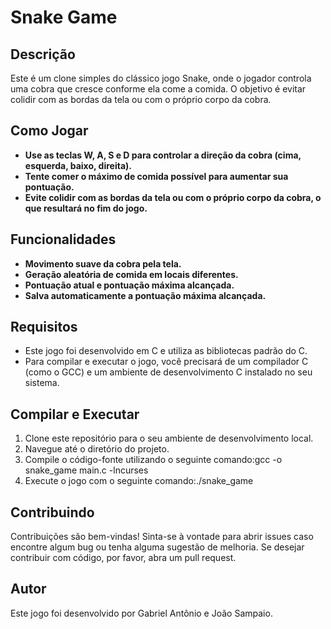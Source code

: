 # Snake Game

## Descrição
Este é um clone simples do clássico jogo Snake, onde o jogador controla uma cobra que cresce conforme ela come a comida. O objetivo é evitar colidir com as bordas da tela ou com o próprio corpo da cobra.

## Como Jogar
- **Use as teclas W, A, S e D para controlar a direção da cobra (cima, esquerda, baixo, direita).**
- **Tente comer o máximo de comida possível para aumentar sua pontuação.**
- **Evite colidir com as bordas da tela ou com o próprio corpo da cobra, o que resultará no fim do jogo.**

## Funcionalidades
- **Movimento suave da cobra pela tela.**
- **Geração aleatória de comida em locais diferentes.**
- **Pontuação atual e pontuação máxima alcançada.**
- **Salva automaticamente a pontuação máxima alcançada.**

## Requisitos
- Este jogo foi desenvolvido em C e utiliza as bibliotecas padrão do C.
- Para compilar e executar o jogo, você precisará de um compilador C (como o GCC) e um ambiente de desenvolvimento C instalado no seu sistema.

## Compilar e Executar
1. Clone este repositório para o seu ambiente de desenvolvimento local.
2. Navegue até o diretório do projeto.
3. Compile o código-fonte utilizando o seguinte comando:gcc -o snake_game main.c -lncurses
4. Execute o jogo com o seguinte comando:./snake_game


## Contribuindo
Contribuições são bem-vindas! Sinta-se à vontade para abrir issues caso encontre algum bug ou tenha alguma sugestão de melhoria. Se desejar contribuir com código, por favor, abra um pull request.

## Autor
Este jogo foi desenvolvido por Gabriel Antônio e João Sampaio.


